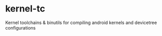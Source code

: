 # kernel-tc
Kernel toolchains &amp; binutils for compiling android kernels and devicetree configurations
